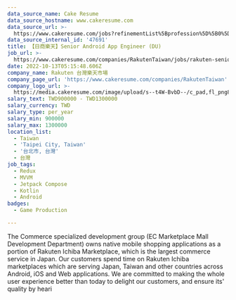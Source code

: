 ```yaml
---
data_source_name: Cake Resume
data_source_hostname: www.cakeresume.com
data_source_url: >-
  https://www.cakeresume.com/jobs?refinementList%5Bprofession%5D%5B0%5D=game-production&range%5Bsalary_range%5D%5Bmin%5D=1000000
data_source_internal_id: '47691'
title: 【日商樂天】Senior Android App Engineer (DU)
job_url: >-
  https://www.cakeresume.com/companies/RakutenTaiwan/jobs/rakuten-senior-android-app-engineer-du
date: 2022-10-13T05:15:48.606Z
company_name: Rakuten 台灣樂天市場
company_page_url: 'https://www.cakeresume.com/companies/RakutenTaiwan'
company_logo_url: >-
  https://media.cakeresume.com/image/upload/s--t4W-BvbD--/c_pad,fl_png8,h_200,w_200/v1530508051/rh4kfcfpvkv9vlojrxzs.png
salary_text: TWD900000 - TWD1300000
salary_currency: TWD
salary_type: per_year
salary_min: 900000
salary_max: 1300000
location_list:
  - Taiwan
  - 'Taipei City, Taiwan'
  - '台北市, 台灣'
  - 台灣
job_tags:
  - Redux
  - MVVM
  - Jetpack Compose
  - Kotlin
  - Android
badges:
  - Game Production

---
```


The Commerce specialized development group (EC Marketplace Mall Development Department) owns native mobile shopping applications as a portion of Rakuten Ichiba Marketplace, which is the largest commerce service in Japan. Our customers spend time on Rakuten Ichiba marketplaces which are serving Japan, Taiwan and other countries across Android, iOS and Web applications. We are committed to making the whole user experience better than today to delight our customers, and ensure its' quality by heari